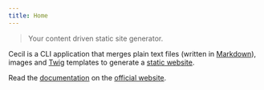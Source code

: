 ```yaml
---
title: Home
---
```

> Your content driven static site generator.

Cecil is a CLI application that merges plain text files (written in [Markdown](http://daringfireball.net/projects/markdown/)), images and [Twig](https://twig.symfony.com/doc/templates.html) templates to generate a [static website](https://en.wikipedia.org/wiki/Static_web_page).

Read the [documentation](https://cecil.app/documentation/) on the [official website](https://cecil.app).
